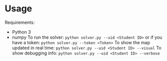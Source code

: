 # Usage
Requirements:
- Python 3
- numpy
To run the solver:
`python solver.py --uid <Student ID>`
or if you have a token:
`python solver.py --token <Token>`
To show the map updated in real time:
`python solver.py --uid <Student ID> --visual`
To show debugging info:
`python solver.py --uid <Student ID> --verbose`

